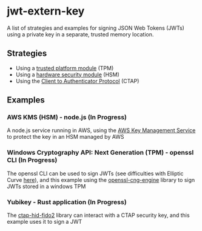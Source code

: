 # jwt-extern-key
A list of strategies and examples for signing JSON Web Tokens (JWTs) using a private key in a separate, trusted memory location.

## Strategies
- Using a [trusted platform module](https://en.wikipedia.org/wiki/Trusted_Platform_Module) (TPM)
- Using a [hardware security module](https://en.wikipedia.org/wiki/Hardware_security_module) (HSM)
- Using the [Client to Authenticator Protocol](https://en.wikipedia.org/wiki/Client_to_Authenticator_Protocol) (CTAP)

## Examples
### AWS KMS (HSM) - node.js (In Progress)
A node.js service running in AWS, using the [AWS Key Management Service](https://aws.amazon.com/kms/) to protect the key in an HSM managed by AWS

### Windows Cryptography API: Next Generation (TPM) - openssl CLI (In Progress)
The openssl CLI can be used to sign JWTs (see difficulties with Elliptic Curve [here](https://github.com/madaster97/openssl-jws)), and this example using the [openssl-cng-engine](https://github.com/rticommunity/openssl-cng-engine) library to sign JWTs stored in a windows TPM

### Yubikey - Rust application (In Progress)
The [ctap-hid-fido2](https://github.com/gebogebogebo/ctap-hid-fido2) library can interact with a CTAP security key, and this example uses it to sign a JWT 
